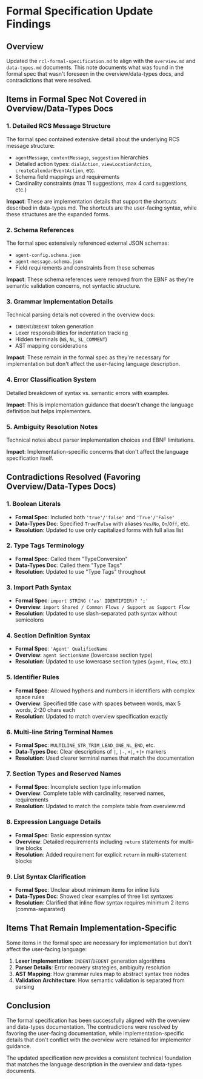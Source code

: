 # Formal Specification Update Findings

## Overview

Updated the `rcl-formal-specification.md` to align with the `overview.md` and `data-types.md` documents. This note documents what was found in the formal spec that wasn't foreseen in the overview/data-types docs, and contradictions that were resolved.

## Items in Formal Spec Not Covered in Overview/Data-Types Docs

### 1. Detailed RCS Message Structure
The formal spec contained extensive detail about the underlying RCS message structure:
- `agentMessage`, `contentMessage`, `suggestion` hierarchies
- Detailed action types: `dialAction`, `viewLocationAction`, `createCalendarEventAction`, etc.
- Schema field mappings and requirements
- Cardinality constraints (max 11 suggestions, max 4 card suggestions, etc.)

**Impact**: These are implementation details that support the shortcuts described in data-types.md. The shortcuts are the user-facing syntax, while these structures are the expanded forms.

### 2. Schema References
The formal spec extensively referenced external JSON schemas:
- `agent-config.schema.json`
- `agent-message.schema.json`
- Field requirements and constraints from these schemas

**Impact**: These schema references were removed from the EBNF as they're semantic validation concerns, not syntactic structure.

### 3. Grammar Implementation Details
Technical parsing details not covered in the overview docs:
- `INDENT`/`DEDENT` token generation
- Lexer responsibilities for indentation tracking
- Hidden terminals (`WS`, `NL`, `SL_COMMENT`)
- AST mapping considerations

**Impact**: These remain in the formal spec as they're necessary for implementation but don't affect the user-facing language description.

### 4. Error Classification System
Detailed breakdown of syntax vs. semantic errors with examples.

**Impact**: This is implementation guidance that doesn't change the language definition but helps implementers.

### 5. Ambiguity Resolution Notes
Technical notes about parser implementation choices and EBNF limitations.

**Impact**: Implementation-specific concerns that don't affect the language specification itself.

## Contradictions Resolved (Favoring Overview/Data-Types Docs)

### 1. Boolean Literals
- **Formal Spec**: Included both `'true'/'false'` and `'True'/'False'`
- **Data-Types Doc**: Specified `True`/`False` with aliases `Yes`/`No`, `On`/`Off`, etc.
- **Resolution**: Updated to use only capitalized forms with full alias list

### 2. Type Tags Terminology
- **Formal Spec**: Called them "TypeConversion" 
- **Data-Types Doc**: Called them "Type Tags"
- **Resolution**: Updated to use "Type Tags" throughout

### 3. Import Path Syntax
- **Formal Spec**: `import STRING ('as' IDENTIFIER)? ';'`
- **Overview**: `import Shared / Common Flows / Support as Support Flow`
- **Resolution**: Updated to use slash-separated path syntax without semicolons

### 4. Section Definition Syntax
- **Formal Spec**: `'Agent' QualifiedName`
- **Overview**: `agent SectionName` (lowercase section type)
- **Resolution**: Updated to use lowercase section types (`agent`, `flow`, etc.)

### 5. Identifier Rules
- **Formal Spec**: Allowed hyphens and numbers in identifiers with complex space rules
- **Overview**: Specified title case with spaces between words, max 5 words, 2-20 chars each
- **Resolution**: Updated to match overview specification exactly

### 6. Multi-line String Terminal Names
- **Formal Spec**: `MULTILINE_STR_TRIM_LEAD_ONE_NL_END`, etc.
- **Data-Types Doc**: Clear descriptions of `|`, `|-`, `+|`, `+|+` markers
- **Resolution**: Used clearer terminal names that match the documentation

### 7. Section Types and Reserved Names
- **Formal Spec**: Incomplete section type information
- **Overview**: Complete table with cardinality, reserved names, requirements
- **Resolution**: Updated to match the complete table from overview.md

### 8. Expression Language Details
- **Formal Spec**: Basic expression syntax
- **Overview**: Detailed requirements including `return` statements for multi-line blocks
- **Resolution**: Added requirement for explicit `return` in multi-statement blocks

### 9. List Syntax Clarification
- **Formal Spec**: Unclear about minimum items for inline lists
- **Data-Types Doc**: Showed clear examples of three list syntaxes
- **Resolution**: Clarified that inline flow syntax requires minimum 2 items (comma-separated)

## Items That Remain Implementation-Specific

Some items in the formal spec are necessary for implementation but don't affect the user-facing language:

1. **Lexer Implementation**: `INDENT`/`DEDENT` generation algorithms
2. **Parser Details**: Error recovery strategies, ambiguity resolution
3. **AST Mapping**: How grammar rules map to abstract syntax tree nodes
4. **Validation Architecture**: How semantic validation is separated from parsing

## Conclusion

The formal specification has been successfully aligned with the overview and data-types documentation. The contradictions were resolved by favoring the user-facing documentation, while implementation-specific details that don't conflict with the overview were retained for implementer guidance.

The updated specification now provides a consistent technical foundation that matches the language description in the overview and data-types documents. 